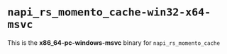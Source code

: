 # `napi_rs_momento_cache-win32-x64-msvc`

This is the **x86_64-pc-windows-msvc** binary for `napi_rs_momento_cache`
